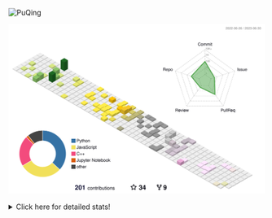 ![PuQing](https://user-images.githubusercontent.com/27223114/171565019-9a56fae6-b08b-421f-99db-7e830da42371.png)

![](./profile-3d-contrib/profile-season-animate.svg)

<details>
<summary>Click here for detailed stats!</summary>

<!--START_SECTION:waka-->
![Lines of code](https://img.shields.io/badge/From%20Hello%20World%20I%27ve%20Written-699.8%20thousand%20lines%20of%20code-blue)

**🐱 My GitHub Data** 

> 📦 249.0 kB Used in GitHub's Storage 
 > 
> 🏆 81 Contributions in the Year 2023
 > 
> 🚫 Not Opted to Hire
 > 
> 📜 27 Public Repositories 
 > 
> 🔑 27 Private Repositories 
 > 
**I'm an Early 🐤** 

```text
🌞 Morning                276 commits         █████░░░░░░░░░░░░░░░░░░░░   19.38 % 
🌆 Daytime                739 commits         █████████████░░░░░░░░░░░░   51.90 % 
🌃 Evening                172 commits         ███░░░░░░░░░░░░░░░░░░░░░░   12.08 % 
🌙 Night                  237 commits         ████░░░░░░░░░░░░░░░░░░░░░   16.64 % 
```


📊 **This Week I Spent My Time On** 

```text
💬 Programming Languages: 
Python                   4 hrs 50 mins       ████████████████░░░░░░░░░   63.18 % 
C++                      2 hrs 42 mins       █████████░░░░░░░░░░░░░░░░   35.28 % 
YAML                     5 mins              ░░░░░░░░░░░░░░░░░░░░░░░░░   01.09 % 
Jupyter Notebook         1 min               ░░░░░░░░░░░░░░░░░░░░░░░░░   00.29 % 
Text                     0 secs              ░░░░░░░░░░░░░░░░░░░░░░░░░   00.14 % 

🔥 Editors: 
VS Code                  7 hrs 40 mins       █████████████████████████   100.00 % 

💻 Operating System: 
WSL                      5 hrs 32 mins       ██████████████████░░░░░░░   72.10 % 
Linux                    2 hrs 8 mins        ███████░░░░░░░░░░░░░░░░░░   27.90 % 
```


<!--END_SECTION:waka-->
</details>
